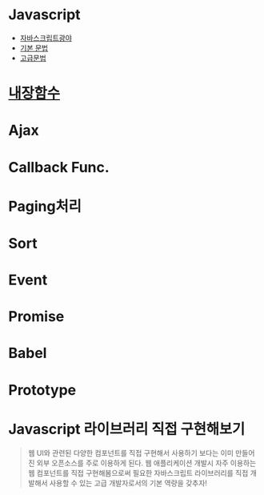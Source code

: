 # Javascript

- [자바스크립트광야](outlineJs.md)
- [기본 문법](grammar.md)
- [고급문법](AdvancedGrammar.md)

# [내장함수](Built-inObject.md)

# Ajax

# Callback Func.

# Paging처리

# Sort

# Event

# Promise

# Babel

# Prototype

# Javascript 라이브러리 직접 구현해보기

> 웹 UI와 관련된 다양한 컴포넌트를 직접 구현해서 사용하기 보다는 이미 만들어진 외부 오픈소스를 주로 이용하게 된다. 웹 애플리케이션 개발시 자주 이용하는 웹 컴포넌트를 직접 구현해봄으로써 필요한 자바스크립트 라이브러리를 직접 개발해서 사용할 수 있는 고급 개발자로서의 기본 역량을 갖추자!

